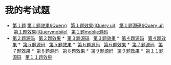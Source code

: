 # 我的考试题

*  [第１题](https://github.com/cheneywongyu/exam/blob/gh-pages/1-jquery.html)
   [第１题效果(jQuery)](https://cheneywongyu.github.io/exam/1-jquery.html)
   [第１题效果(jQuery ui)](https://cheneywongyu.github.io/exam/1-jqueryui.html)
   [第１题源码(jQuery ui)](https://github.com/cheneywongyu/exam/blob/gh-pages/1-jqueryui.html)
   [第１题效果(jQuerymobile)](https://cheneywongyu.github.io/exam/1-jquerymoblie.html)
   [第１题moblie源码](https://github.com/cheneywongyu/exam/blob/gh-pages/1-jquerymobile.html)
*  [第２题源码](https://github.com/cheneywongyu/exam/blob/gh-pages/2ti.html)
   [第２题效果](https://cheneywongyu.github.io/exam/2ti.html)
 *  [第３题源码](https://github.com/cheneywongyu/exam/blob/gh-pages/3ti.html)
   [第３题效果](https://cheneywongyu.github.io/exam/3ti.html)
 *  [第４题源码](https://github.com/cheneywongyu/exam/blob/gh-pages/4ti.html)
   [第４题效果](https://cheneywongyu.github.io/exam/4ti.html)
*  [第５题源码](https://github.com/cheneywongyu/exam/blob/gh-pages/5ti.html)
   [第５题效果](https://cheneywongyu.github.io/exam/5ti.html)
*  [第６题源码](https://github.com/cheneywongyu/exam/blob/gh-pages/6ti.html)
   [第６题效果](https://cheneywongyu.github.io/exam/6ti.html)
*  [第７题源码](https://github.com/cheneywongyu/exam/blob/gh-pages/7ti.html)
   [第７题效果](https://cheneywongyu.github.io/exam/7ti.html)
*  [第８题源码](https://github.com/cheneywongyu/exam/blob/gh-pages/8ti.html)
   [第８题效果](https://cheneywongyu.github.io/exam/8ti.html)
*  [第９题源码](https://github.com/cheneywongyu/exam/blob/gh-pages/9ti.html)
   [第９题效果](https://cheneywongyu.github.io/exam/9ti.html)
*  [第１１题源码](https://github.com/cheneywongyu/exam/blob/gh-pages/11ti.html)
   [第１１题效果](https://cheneywongyu.github.io/exam/11ti.html)
